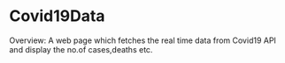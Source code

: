 # Covid19Data
Overview:
A web page which fetches the real time data from Covid19 API and display the no.of cases,deaths etc.
